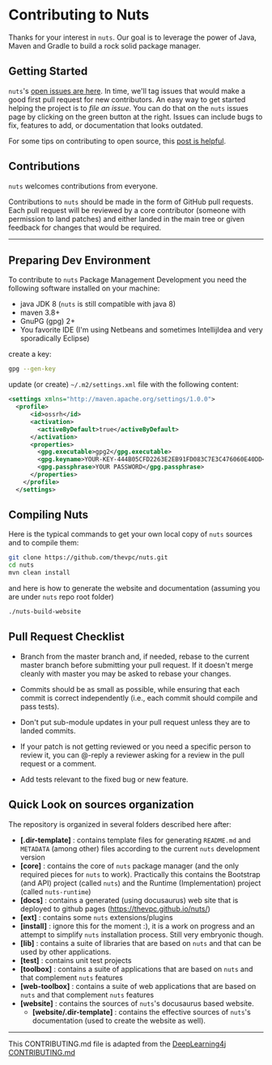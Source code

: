  # Contributing to Nuts

Thanks for your interest in `nuts`. 
Our goal is to leverage the power of Java, Maven and Gradle to build a rock solid package manager.

## Getting Started

`nuts`'s [open issues are here](https://github.com/thevpc/nuts/issues). 
In time, we'll tag issues that would make a good first pull request for new contributors. 
An easy way to get started helping the project is to *file an issue*. 
You can do that on the `nuts` issues page by clicking on the green button at the right. 
Issues can include bugs to fix, features to add, or documentation that looks outdated.

For some tips on contributing to open source, this [post is helpful](http://blog.smartbear.com/programming/14-ways-to-contribute-to-open-source-without-being-a-programming-genius-or-a-rock-star/).

## Contributions

`nuts` welcomes contributions from everyone.

Contributions to `nuts` should be made in the form of GitHub pull requests. Each pull request will
be reviewed by a core contributor (someone with permission to land patches) and either landed in the
main tree or given feedback for changes that would be required.

---------------
## Preparing Dev Environment
To contribute to `nuts` Package Management Development you need the following software installed on your machine:
* java JDK 8 (`nuts` is still compatible with java 8)
* maven 3.8+
* GnuPG (gpg) 2+
* You favorite IDE (I'm using Netbeans and sometimes IntellijIdea and very sporadically Eclipse)

create a key:
```bash
gpg --gen-key
```

update (or create) `~/.m2/settings.xml` file with the following content:

```xml
<settings xmlns="http://maven.apache.org/settings/1.0.0">
  <profile>
      <id>ossrh</id>
      <activation>
        <activeByDefault>true</activeByDefault>
      </activation>
      <properties>
        <gpg.executable>gpg2</gpg.executable>
        <gpg.keyname>YOUR-KEY-444B05CFD2263E2EB91FD083C7E3C476060E40DD</gpg.keyname>
        <gpg.passphrase>YOUR PASSWORD</gpg.passphrase>
      </properties>
    </profile>
  </settings>
```

## Compiling Nuts
Here is the typical commands to get your own local copy of `nuts` sources and to compile them:

```bash
git clone https://github.com/thevpc/nuts.git
cd nuts
mvn clean install
```

and here is how to generate the website and documentation (assuming you are under `nuts` repo root folder)

```bash
./nuts-build-website
```

## Pull Request Checklist

- Branch from the master branch and, if needed, rebase to the current master
  branch before submitting your pull request. If it doesn't merge cleanly with
  master you may be asked to rebase your changes.

- Commits should be as small as possible, while ensuring that each commit is
  correct independently (i.e., each commit should compile and pass tests).

- Don't put sub-module updates in your pull request unless they are to landed
  commits.

- If your patch is not getting reviewed or you need a specific person to review
  it, you can @-reply a reviewer asking for a review in the pull request or a
  comment.

- Add tests relevant to the fixed bug or new feature.


## Quick Look on sources organization
The repository is organized in several folders described here after:

* **[.dir-template]** : contains template files for generating `README.md` and `METADATA` (among other) files according to the current `nuts` development version
* **[core]**          : contains the core of `nuts` package manager (and the only required pieces for `nuts` to work). Practically this contains the Bootstrap (and API) project (called `nuts`) and the Runtime (Implementation) project (called `nuts-runtime`)
* **[docs]**          : contains a generated (using docusaurus) web site that is deployed to github pages (https://thevpc.github.io/nuts/)
* **[ext]**           : contains some `nuts` extensions/plugins
* **[install]**       : ignore this for the moment :), it is a work on progress and an attempt to simplify `nuts` installation process. Still very embryonic though.
* **[lib]**           : contains a suite of libraries that are based on `nuts` and that can be used by other applications.
* **[test]**          : contains unit test projects
* **[toolbox]**       : contains a suite of applications that are based on `nuts` and that complement `nuts` features
* **[web-toolbox]**   : contains a suite of web applications that are based on `nuts` and that complement `nuts` features
* **[website]**       : contains the sources of `nuts`'s docusaurus based website.
  * **[website/.dir-template]**       : contains the effective sources of `nuts`'s documentation (used to create the website as well).

--------------------------------

  This CONTRIBUTING.md file is adapted from the [DeepLearning4j CONTRIBUTING.md](https://alvinalexander.com/java/jwarehouse/deeplearning4j/CONTRIBUTING.md.shtml)
